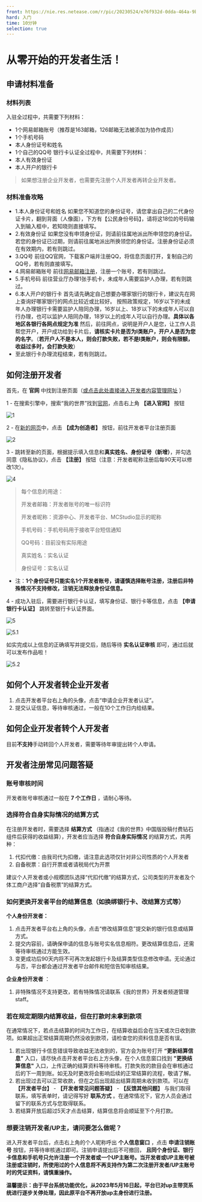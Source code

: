 ```yaml
---
front: https://nie.res.netease.com/r/pic/20230524/e76f932d-0dda-464a-9b04-54f689d024c1.png
hard: 入门
time: 10分钟
selection: true
---
```


# 从零开始的开发者生活！
## 申请材料准备
### 材料列表
入驻全过程中，共需要下列材料：
- 1个网易邮箱账号（推荐是163邮箱，126邮箱无法被添加为协作成员）
- 1个手机号码
- 本人身份证号和姓名
- 1个自己的QQ号
银行卡认证全过程中，共需要下列材料：
- 本人有效身份证
- 本人开户的银行卡
> 如果想注册企业开发者，也需要先注册个人开发者再转企业开发者。
### 材料准备攻略
- 1.本人身份证号和姓名
  如果您不知道您的身份证号，请您拿出自己的二代身份证卡片，翻到背面（人像面），下方有【公民身份号码】，请将这18位的号码输入到输入框中，若知晓则直接填写。
- 2.有效身份证
  如果您没有申领身份证，则请前往属地派出所申领您的身份证。若您的身份证已过期，则请前往属地派出所换领您的身份证。注册身份证必须在有效期内，若有则跳过。
- 3.QQ号
  前往QQ官网，下载客户端并注册QQ，将信息页面打开，复制自己的QQ号，若有则直接填写。
- 4.网易邮箱账号
  前往[网易邮箱注册](https://zc.reg.163.com/regInitialized#/)，注册一个账号，若有则跳过。
- 5.手机号码
  前往营业厅办理1张手机卡，未成年人需要监护人办理，若有则跳过。
- 6.本人开户的银行卡
  首先请先确定自己想要办哪家银行的银行卡，建议先在网上查询好哪家银行的网点比较近或比较好。
按照政策规定，16岁以下的未成年人办理银行卡需要监护人陪同办理，16岁以上、18岁以下的未成年人可以自行办理，也可以监护人陪同办理，18岁以上的成年人可以自行办理。**具体以各地区各银行各网点规定为准**
  然后，前往网点，说明是开户人是您，让工作人员帮您开户，开户成功给到卡片后，**请核实卡片是否为I类账户，开户人是否为您的名字**。（**若开户人不是本人，则会打款失败，若不是I类账户，则会有限额，收益过多时，会打款失败**）
- 至此银行卡办理流程结束，若有则跳过。
## 如何注册开发者

首先，在 **官网** 中找到注册页面（[或点击此处直接进入开发者内容管理网址](https://mcdev.webapp.163.com/#/login) ）

1 - 在搜索引擎中，搜索“我的世界”找到[官网](http://mc.163.com/)，点击右上角 **【进入官网】** 按钮

![1](./images/0_1.png)

2 - 在[新的网页](http://mc.163.com/index.html )中，点击 **【成为创造者】** 按钮，前往开发者平台注册页面

![2](./images/0_2.png)

3 - 跳转至新的页面，根据提示填入信息和**真实姓名、身份证号（新增）**，并勾选同意《隐私协议》，点击 **【注册】** 按钮（注意：开发者昵称注册后每90天可以修改1次）。

![4](./images/0_4.png)
> 每个信息的用途：
> 
> 开发者邮箱：开发者账号的唯一标识符
> 
> 开发者昵称：资源中心、开发者平台、MCStudio显示的昵称
> 
> 手机号码：手机号码用于接收平台短信通知
> 
> QQ号码：目前没有实际用途
> 
> 真实姓名：实名认证
> 
> 身份证号：实名认证
- 注：**1个身份证号只能实名1个开发者账号，请谨慎选择账号注册，注册后非特殊情况不支持修改，注销无法释放身份证信息。**

4 - 成功入驻后，需要进行银行卡认证，填写身份证、银行卡等信息，点击 **【申请银行卡认证】** 跳转至银行卡认证界面。

![5](./images/0_5.jpg)

![5.1](./images/0_6.png)

如实完成以上信息的正确填写并提交后，随后等待 **实名认证审核** 即可，通过后就可以发布作品啦！

![5.2](./images/0_7.png)

## 如何个人开发者转企业开发者
1. 点击开发者平台右上角的头像，点击“申请企业开发者认证”。
2. 提交认证信息，等待审核通过，一般在10个工作日内给结果。
## 如何企业开发者转个人开发者
目前**不支持**手动转回个人开发者，需要等待年审提出转个人申请。
## 开发者注册常见问题答疑

### 账号审核时间

开发者账号审核通过一般在 **7 个工作日** ，请耐心等待。

### 选择符合自身实际情况的结算方式

在注册开发者时，需要选择 **结算方式** （指通过《我的世界》中国版投稿付费钻石组件后获得的收益结算），开发者应当选择 **符合自身实际情况** 的结算方式，共两种：

1. 代扣代缴：由我司代为扣缴，请注意此选项仅针对非公司性质的个人开发者
2. 自备税票：自行开票或者请税局代为开票

建议个人开发者或小规模团队选择“代扣代缴”的结算方式，公司类型的开发者及个体工商户选择“自备税票”的结算方式。



### 如何更换开发者平台的结算信息（如换绑银行卡、改结算方式等）

**个人身份开发者：**

1. 点击开发者平台右上角的头像，点击“修改结算信息”提交新的银行信息或结算方式。
2. 提交内容前，请确保申请的信息与账号实名信息相符。更改结算信息后，还需等待审核通过方能生效。
3. 变更成功后90天内将不可再次发起银行卡及结算类型信息修改申请。无论通过与否，平台都会通过开发者平台邮件和短信告知审核结果。

**企业身份开发者** ：

1. 非特殊情况不支持更改，若有特殊情况请联系《我的世界》开发者频道管理staff。



### 若在规定期限内结算收益，但在打款时未拿到款项

在通常情况下，若点击结算的时间为工作日，在结算收益后会在当天或次日收到款项。如果超出正常结算周期仍然没收到款项，请检查您的资料信息是否有误。

1. 若出现银行卡信息错误导致收益无法收到的，官方会为账号打开 **“更新结算信息”** 入口，请尽快点击开发者平台右上方头像，在个人信息窗口找到 **"更换结算信息"** 入口，上传正确的结算资料等待审核。打款失败的款目会在审核通过后的下一周到账。如无及时更改将会影响后续的正常结算的流程，敬请了解。
2. 若出现过去可以正常收款，但在之后出现超出结算周期未收到款项。可以在  **【开发者平台】**  -  **【开发者常见问题答疑】**  -  **【反馈其他问题】**  与我们取得联系，填写表单时，请记得写好 **联系方式** 。在通常情况下，官方人员会通过留下的联系方式与您取得联系。
3. 若结算开放后超过5天才点击结算，结算信息将会顺延至下个月打款。



### 想要注销开发者/UP主，请问要怎么做呢？

进入开发者平台后，点击右上角的个人昵称呼出 **个人信息窗口** ，点击 **申请注销账号** 按钮，并等待审核通过即可。注销申请提出后不可撤回， **且同个身份证、银行卡信息和手机号只允许注册一个开发者或一个UP主账号。当开发者或UP主账号被注册或注销时，所使用过的个人信息将不再支持作为第二次注册开发者/UP主账号时的凭证资料，请慎重操作。** 



**温馨提示：由于平台系统功能优化，从2023年5月16日起，平台已对up主带货系统进行逐步关停处理，因此原平台不再开放up主身份进行注册。**
